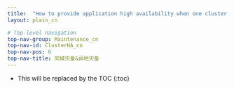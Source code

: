 ```yaml
---
title:  "How to provide application high availability when one cluster crash?"
layout: plain_cn

# Top-level navigation
top-nav-group: Maintenance_cn
top-nav-id: ClusterHA_cn
top-nav-pos: 6
top-nav-title: 同城灾备&异地灾备
---
```


* This will be replaced by the TOC
{:toc}
